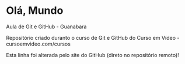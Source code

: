 # Olá, Mundo
 Aula de Git e GitHub - Guanabara

 Repositório criado duranto o curso de Git e GitHub do Curso em Vídeo - cursoemvideo.com/cursos

 Esta linha foi alterada pelo site do GitHub (direto no repositório remoto)!

